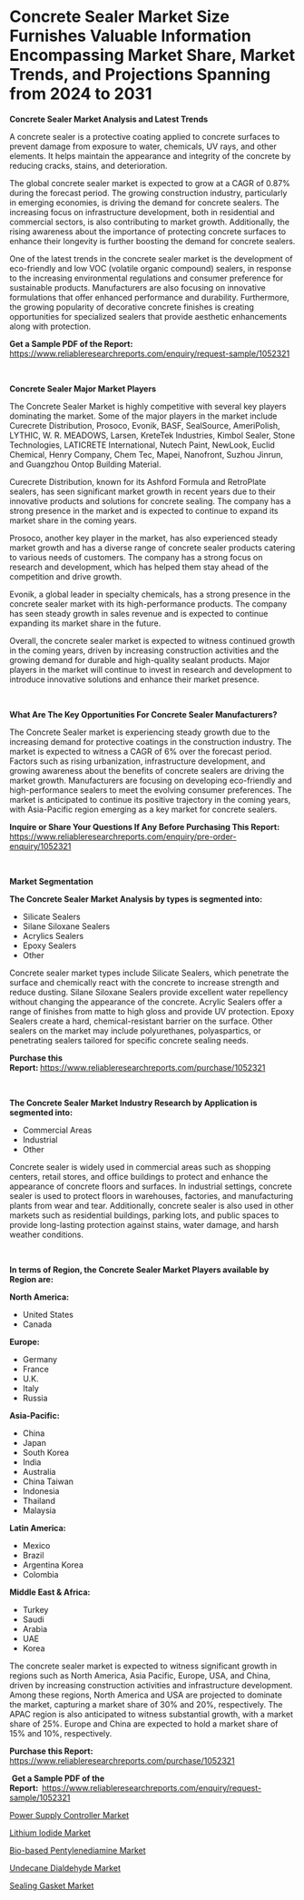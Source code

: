 <p><h1>Concrete Sealer Market Size Furnishes Valuable Information Encompassing Market Share, Market Trends, and Projections Spanning from 2024 to 2031</h1></p><p><strong>Concrete Sealer Market Analysis and Latest Trends</strong></p>
<p><p>A concrete sealer is a protective coating applied to concrete surfaces to prevent damage from exposure to water, chemicals, UV rays, and other elements. It helps maintain the appearance and integrity of the concrete by reducing cracks, stains, and deterioration.</p><p>The global concrete sealer market is expected to grow at a CAGR of 0.87% during the forecast period. The growing construction industry, particularly in emerging economies, is driving the demand for concrete sealers. The increasing focus on infrastructure development, both in residential and commercial sectors, is also contributing to market growth. Additionally, the rising awareness about the importance of protecting concrete surfaces to enhance their longevity is further boosting the demand for concrete sealers.</p><p>One of the latest trends in the concrete sealer market is the development of eco-friendly and low VOC (volatile organic compound) sealers, in response to the increasing environmental regulations and consumer preference for sustainable products. Manufacturers are also focusing on innovative formulations that offer enhanced performance and durability. Furthermore, the growing popularity of decorative concrete finishes is creating opportunities for specialized sealers that provide aesthetic enhancements along with protection.</p></p>
<p><strong>Get a Sample PDF of the Report:&nbsp;</strong> <a href="https://www.reliableresearchreports.com/enquiry/request-sample/1052321">https://www.reliableresearchreports.com/enquiry/request-sample/1052321</a></p>
<p>&nbsp;</p>
<p><strong>Concrete Sealer Major Market Players</strong></p>
<p><p>The Concrete Sealer Market is highly competitive with several key players dominating the market. Some of the major players in the market include Curecrete Distribution, Prosoco, Evonik, BASF, SealSource, AmeriPolish, LYTHIC, W. R. MEADOWS, Larsen, KreteTek Industries, Kimbol Sealer, Stone Technologies, LATICRETE International, Nutech Paint, NewLook, Euclid Chemical, Henry Company, Chem Tec, Mapei, Nanofront, Suzhou Jinrun, and Guangzhou Ontop Building Material.</p><p>Curecrete Distribution, known for its Ashford Formula and RetroPlate sealers, has seen significant market growth in recent years due to their innovative products and solutions for concrete sealing. The company has a strong presence in the market and is expected to continue to expand its market share in the coming years.</p><p>Prosoco, another key player in the market, has also experienced steady market growth and has a diverse range of concrete sealer products catering to various needs of customers. The company has a strong focus on research and development, which has helped them stay ahead of the competition and drive growth.</p><p>Evonik, a global leader in specialty chemicals, has a strong presence in the concrete sealer market with its high-performance products. The company has seen steady growth in sales revenue and is expected to continue expanding its market share in the future.</p><p>Overall, the concrete sealer market is expected to witness continued growth in the coming years, driven by increasing construction activities and the growing demand for durable and high-quality sealant products. Major players in the market will continue to invest in research and development to introduce innovative solutions and enhance their market presence.</p></p>
<p>&nbsp;</p>
<p><strong>What Are The Key Opportunities For Concrete Sealer Manufacturers?</strong></p>
<p><p>The Concrete Sealer market is experiencing steady growth due to the increasing demand for protective coatings in the construction industry. The market is expected to witness a CAGR of 6% over the forecast period. Factors such as rising urbanization, infrastructure development, and growing awareness about the benefits of concrete sealers are driving the market growth. Manufacturers are focusing on developing eco-friendly and high-performance sealers to meet the evolving consumer preferences. The market is anticipated to continue its positive trajectory in the coming years, with Asia-Pacific region emerging as a key market for concrete sealers.</p></p>
<p><strong>Inquire or Share Your Questions If Any Before Purchasing This Report:</strong> <a href="https://www.reliableresearchreports.com/enquiry/pre-order-enquiry/1052321">https://www.reliableresearchreports.com/enquiry/pre-order-enquiry/1052321</a></p>
<p>&nbsp;</p>
<p><strong>Market Segmentation</strong></p>
<p><strong>The Concrete Sealer Market Analysis by types is segmented into:</strong></p>
<p><ul><li>Silicate Sealers</li><li>Silane Siloxane Sealers</li><li>Acrylics Sealers</li><li>Epoxy Sealers</li><li>Other</li></ul></p>
<p><p>Concrete sealer market types include Silicate Sealers, which penetrate the surface and chemically react with the concrete to increase strength and reduce dusting. Silane Siloxane Sealers provide excellent water repellency without changing the appearance of the concrete. Acrylic Sealers offer a range of finishes from matte to high gloss and provide UV protection. Epoxy Sealers create a hard, chemical-resistant barrier on the surface. Other sealers on the market may include polyurethanes, polyaspartics, or penetrating sealers tailored for specific concrete sealing needs.</p></p>
<p><strong>Purchase this Report:&nbsp;</strong><a href="https://www.reliableresearchreports.com/purchase/1052321">https://www.reliableresearchreports.com/purchase/1052321</a></p>
<p>&nbsp;</p>
<p><strong>The Concrete Sealer Market Industry Research by Application is segmented into:</strong></p>
<p><ul><li>Commercial Areas</li><li>Industrial</li><li>Other</li></ul></p>
<p><p>Concrete sealer is widely used in commercial areas such as shopping centers, retail stores, and office buildings to protect and enhance the appearance of concrete floors and surfaces. In industrial settings, concrete sealer is used to protect floors in warehouses, factories, and manufacturing plants from wear and tear. Additionally, concrete sealer is also used in other markets such as residential buildings, parking lots, and public spaces to provide long-lasting protection against stains, water damage, and harsh weather conditions.</p></p>
<p>&nbsp;</p>
<p><strong>In terms of Region, the Concrete Sealer Market Players available by Region are:</strong></p>
<p>
    <p> <strong> North America: </strong>
        <ul>
            <li>United States</li>
            <li>Canada</li>
        </ul>
        </p> 
    <p> <strong> Europe: </strong>
        <ul>
            <li>Germany</li>
            <li>France</li>
            <li>U.K.</li>
            <li>Italy</li>
            <li>Russia</li>
        </ul>
        </p> 
    <p> <strong> Asia-Pacific: </strong>
        <ul>
            <li>China</li>
            <li>Japan</li>
            <li>South Korea</li>
            <li>India</li>
            <li>Australia</li>
            <li>China Taiwan</li>
            <li>Indonesia</li>
            <li>Thailand</li>
            <li>Malaysia</li>
        </ul>
        </p> 
    <p> <strong> Latin America: </strong>
        <ul>
            <li>Mexico</li>
            <li>Brazil</li>
            <li>Argentina Korea</li>
            <li>Colombia</li>
        </ul>
        </p> 
    <p> <strong> Middle East & Africa: </strong>
        <ul>
            <li>Turkey</li>
            <li>Saudi</li>
            <li>Arabia</li>
            <li>UAE</li>
            <li>Korea</li>
        </ul>
    </p>
    </p>
<p><p>The concrete sealer market is expected to witness significant growth in regions such as North America, Asia Pacific, Europe, USA, and China, driven by increasing construction activities and infrastructure development. Among these regions, North America and USA are projected to dominate the market, capturing a market share of 30% and 20%, respectively. The APAC region is also anticipated to witness substantial growth, with a market share of 25%. Europe and China are expected to hold a market share of 15% and 10%, respectively.</p></p>
<p><strong>Purchase this Report: </strong><a href="https://www.reliableresearchreports.com/purchase/1052321">https://www.reliableresearchreports.com/purchase/1052321</a></p>
<p>&nbsp;<strong>Get a Sample PDF of the Report:&nbsp;&nbsp;</strong><a href="https://www.reliableresearchreports.com/enquiry/request-sample/1052321">https://www.reliableresearchreports.com/enquiry/request-sample/1052321</a></p>
<p><strong></strong></p>
<p><p><a href="https://flame-sidecar-702.notion.site/Power-Supply-Controller-Market-Challenges-Opportunities-and-Growth-Drivers-and-Major-Market-Playe-1499a4bf38d646e39e4f50c5fd2a6010">Power Supply Controller Market</a></p><p><a href="https://github.com/myacatherineblakecaczo9vcsw/Market-Research-Report-List-1/blob/main/lithium-iodide-market.md">Lithium Iodide Market</a></p><p><a href="https://issuu.com/reportprime-2/docs/bio-based-pentylenediamine-market-size-2030.pptx">Bio-based Pentylenediamine Market</a></p><p><a href="https://issuu.com/reportprime-2/docs/undecane-dialdehyde-market-size-2030.pptx">Undecane Dialdehyde Market</a></p><p><a href="https://github.com/okotobwrhuteie/Market-Research-Report-List-1/blob/main/sealing-gasket-market.md">Sealing Gasket Market</a></p></p>